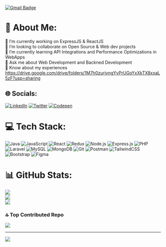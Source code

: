 [![Gmail Badge](https://img.shields.io/badge/anishkumar1618@outlook.com-30302f?style=flat&logo=Gmail&logoColor=red)](mailto:anishkumar1618@outlook.com)

# 💫 About Me:
🔭 I’m currently working on ExpressJS & ReactJS<br>👯 I’m looking to collaborate on Open Source & Web dev projects<br>🌱 I’m currently learning API Integrations and Performance Optimizations in WebApps<br>💬 Ask me about Web Development and Backned Development<br>📄 Know about my experiences https://drive.google.com/drive/folders/1M7h0zurjyngYvPrUGoYxXkTX8xxaL5zF?usp=sharing


## 🌐 Socials:
[![LinkedIn](https://img.shields.io/badge/LinkedIn-%230077B5.svg?logo=linkedin&logoColor=white)](https://linkedin.com/in/anishkumar28) [![Twitter](https://img.shields.io/badge/Twitter-%231DA1F2.svg?logo=Twitter&logoColor=white)](https://twitter.com/freaky_anish) [![Codepen](https://img.shields.io/badge/Codepen-000000?style=for-the-badge&logo=codepen&logoColor=white)](https://codepen.io/anishkumar28) 

# 💻 Tech Stack:
![Java](https://img.shields.io/badge/Java-%23ED8B00.svg?style=for-the-badge&logo=java&logoColor=white) 
![JavaScript](https://img.shields.io/badge/JavaScript-%23323330.svg?style=for-the-badge&logo=javascript&logoColor=%23F7DF1E) 
![React](https://img.shields.io/badge/React-%2320232a.svg?style=for-the-badge&logo=react&logoColor=%2361DAFB) 
![Redux](https://img.shields.io/badge/Redux-%23593d88.svg?style=for-the-badge&logo=redux&logoColor=white) 
![Node.js](https://img.shields.io/badge/Node.js-%23339933.svg?style=for-the-badge&logo=node.js&logoColor=white) 
![Express.js](https://img.shields.io/badge/Express.js-%23404d59.svg?style=for-the-badge) 
![PHP](https://img.shields.io/badge/PHP-%23777BB4.svg?style=for-the-badge&logo=php&logoColor=white) 
![Laravel](https://img.shields.io/badge/Laravel-%23FF2D20.svg?style=for-the-badge&logo=laravel&logoColor=white) 
![MySQL](https://img.shields.io/badge/MySQL-%2300f.svg?style=for-the-badge&logo=mysql&logoColor=white) 
![MongoDB](https://img.shields.io/badge/MongoDB-%2347A248.svg?style=for-the-badge&logo=mongodb&logoColor=white) 
![Git](https://img.shields.io/badge/Git-fc6d26?style=for-the-badge&logo=git&logoColor=white) 
![Postman](https://img.shields.io/badge/Postman-%23FF6C37.svg?style=for-the-badge&logo=postman&logoColor=white) 
![TailwindCSS](https://img.shields.io/badge/TailwindCSS-%2338B2AC.svg?style=for-the-badge&logo=tailwind-css&logoColor=white) 
![Bootstrap](https://img.shields.io/badge/Bootstrap-%23563D7C.svg?style=for-the-badge&logo=bootstrap&logoColor=white) 
![Figma](https://img.shields.io/badge/Figma-%23F24E1E.svg?style=for-the-badge&logo=figma&logoColor=white) 
<!--
<br>
<h2 align="left">Languages and Tools:</h2>

My primary focus is only front-end development.<br>
All other tools/frameworks/languages are for team-work/collaboration with other developers. So don't get confused.

<table>
    <tr>
      <td>
        Frontend
      </td>
      <td>
        <img src="https://raw.githubusercontent.com/devicons/devicon/master/icons/html5/html5-original-wordmark.svg" width="40" height="40">
        <img src="https://raw.githubusercontent.com/devicons/devicon/master/icons/css3/css3-original-wordmark.svg" width="40" height="40">
        <img src="https://raw.githubusercontent.com/devicons/devicon/master/icons/sass/sass-original.svg" width="40" height="40">
        <img src="https://raw.githubusercontent.com/devicons/devicon/master/icons/bootstrap/bootstrap-plain-wordmark.svg" width="40" height="40">
         <img src="https://raw.githubusercontent.com/devicons/devicon/master/icons/tailwindcss/tailwindcss-plain.svg" width="40" height="40">
         <img src="https://raw.githubusercontent.com/devicons/devicon/master/icons/javascript/javascript-original.svg" width="40" height="40">
         <img src="https://raw.githubusercontent.com/devicons/devicon/master/icons/vuejs/vuejs-original-wordmark.svg" width="40" height="40">
         <img src="https://raw.githubusercontent.com/devicons/devicon/master/icons/nuxtjs/nuxtjs-original.svg" width="40" height="40">
         <img src="https://user-images.githubusercontent.com/7110136/29002857-9e802f08-7ab4-11e7-9c31-604b5d0d0c19.png" width="40" height="40">
         <img src="https://pinia.vuejs.org/logo.svg" width="40" height="40">
      </td>
    </tr>
   <tr>
      <td>
        Backend
      </td>
      <td>
        <img src="https://www.php.net/favicon.ico" width="40" height="40">
        <img src="https://raw.githubusercontent.com/devicons/devicon/master/icons/laravel/laravel-plain-wordmark.svg" width="40" height="40">
        <img src="https://raw.githubusercontent.com/devicons/devicon/master/icons/nodejs/nodejs-original.svg" width="40" height="40">
        <img src="https://raw.githubusercontent.com/devicons/devicon/master/icons/express/express-original.svg" width="40" height="40">
      </td>
    </tr>
     <tr>
      <td>
        Database
      </td>
      <td>
          <img src="https://raw.githubusercontent.com/devicons/devicon/master/icons/mysql/mysql-original-wordmark.svg" width="40" height="40">
        <img src="https://raw.githubusercontent.com/devicons/devicon/master/icons/firebase/firebase-plain-wordmark.svg" width="40" height="40">
      </td>
    </tr>
   <tr>
      <td>
        Testing
      </td>
      <td>
        <img src="https://raw.githubusercontent.com/devicons/devicon/master/icons/jest/jest-plain.svg" width="40" height="40">
      </td>
    </tr>
   <tr>
      <td>
        Others
      </td>
      <td>
        <img src="https://raw.githubusercontent.com/devicons/devicon/master/icons/git/git-original.svg" width="40" height="40">
        <img src="https://raw.githubusercontent.com/devicons/devicon/master/icons/docker/docker-original-wordmark.svg" width="40" height="40"> 
        <img src="https://raw.githubusercontent.com/devicons/devicon/master/icons/figma/figma-original.svg" width="40" height="40">
        <img src="https://raw.githubusercontent.com/devicons/devicon/master/icons/photoshop/photoshop-line.svg" width="40" height="40">
        <img src="https://raw.githubusercontent.com/devicons/devicon/master/icons/wordpress/wordpress-original.svg" width="40" height="40">
        <img src="https://raw.githubusercontent.com/devicons/devicon/master/icons/socketio/socketio-original.svg" width="40" height="40">
        <img src="https://raw.githubusercontent.com/devicons/devicon/master/icons/jira/jira-original-wordmark.svg" width="40" height="40">
      </td>
    </tr>
</table>
<br> -->
# 📊 GitHub Stats:
![](https://github-readme-stats.vercel.app/api?username=anishkumar28&theme=dark&hide_border=false&include_all_commits=false&count_private=false)<br/>
![](https://github-readme-streak-stats.herokuapp.com/?user=anishkumar28&theme=dark&hide_border=false)<br/>
![](https://github-readme-stats.vercel.app/api/top-langs/?username=anishkumar28&theme=dark&hide_border=false&include_all_commits=false&count_private=false&layout=compact)

### 🔝 Top Contributed Repo
![](https://github-contributor-stats.vercel.app/api?username=anishkumar28&limit=5&theme=algolia&combine_all_yearly_contributions=true)

---
[![](https://visitcount.itsvg.in/api?id=anishkumar28&icon=0&color=0)](https://visitcount.itsvg.in)

<!-- Proudly created with GPRM ( https://gprm.itsvg.in ) -->
